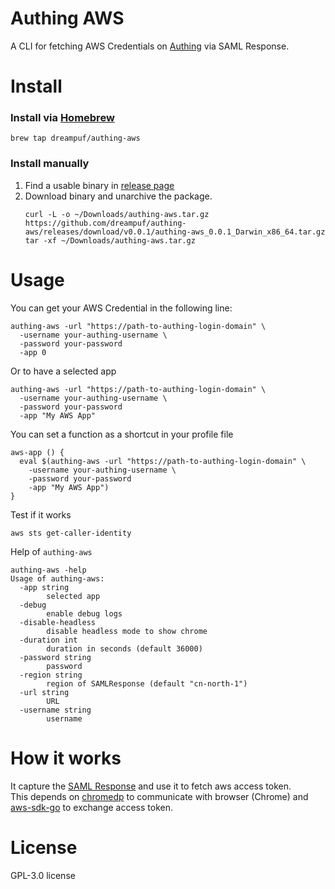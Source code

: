 # Authing AWS

A CLI for fetching AWS Credentials on [Authing][5] via SAML Response.

# Install 

### Install via [Homebrew][3]

```shell
brew tap dreampuf/authing-aws
```

### Install manually

1. Find a usable binary in [release page][4]
2. Download binary and unarchive the package.
   ```shell
   curl -L -o ~/Downloads/authing-aws.tar.gz https://github.com/dreampuf/authing-aws/releases/download/v0.0.1/authing-aws_0.0.1_Darwin_x86_64.tar.gz
   tar -xf ~/Downloads/authing-aws.tar.gz
   ```

# Usage

You can get your AWS Credential in the following line:

```shell
authing-aws -url "https://path-to-authing-login-domain" \
  -username your-authing-username \
  -password your-password
  -app 0
```

Or to have a selected app

```shell
authing-aws -url "https://path-to-authing-login-domain" \
  -username your-authing-username \
  -password your-password
  -app "My AWS App"
```

You can set a function as a shortcut in your profile file 
```shell
aws-app () {
  eval $(authing-aws -url "https://path-to-authing-login-domain" \
    -username your-authing-username \
    -password your-password
    -app "My AWS App")
}
```

Test if it works
```shell
aws sts get-caller-identity
```

Help of `authing-aws`

```shell
authing-aws -help
Usage of authing-aws:
  -app string
    	selected app
  -debug
    	enable debug logs
  -disable-headless
    	disable headless mode to show chrome
  -duration int
    	duration in seconds (default 36000)
  -password string
    	password
  -region string
    	region of SAMLResponse (default "cn-north-1")
  -url string
    	URL
  -username string
    	username 
```

# How it works

It capture the [SAML Response](https://docs.amazonaws.cn/en_us/IAM/latest/UserGuide/troubleshoot_saml_view-saml-response.html) and use it to fetch aws access token.  
This depends on [chromedp][1] to communicate with browser (Chrome) and [aws-sdk-go][2] to exchange access token.

# License 

GPL-3.0 license

[1]: https://github.com/chromedp/chromedp
[2]: https://github.com/aws/aws-sdk-go
[3]: https://brew.sh/
[4]: https://github.com/dreampuf/authing-aws/releases
[5]: https://www.authing.cn/